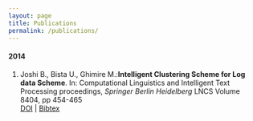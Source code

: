 ```yaml
---
layout: page 
title: Publications
permalink: /publications/
---
```

#### 2014
1. Joshi B., Bista U., Ghimire M.:**Intelligent Clustering Scheme for Log data Scheme**. In: Computational Linguistics and Intelligent Text Processing proceedings, *Springer Berlin Heidelberg* LNCS Volume 8404, pp 454-465 
<br>[DOI](http://dx.doi.org/10.1007/978-3-642-54903-8_38) | [Bibtex](/publications/logstreamcluster.bib)

